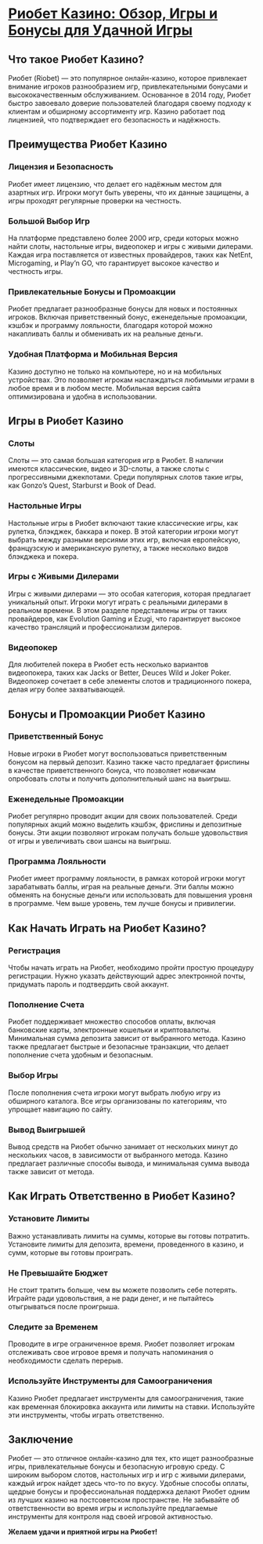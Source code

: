# [Риобет Казино: Обзор, Игры и Бонусы для Удачной Игры](https://brandplay.link/TnjsxFvH)

## Что такое Риобет Казино?

Риобет (Riobet) — это популярное онлайн-казино, которое привлекает внимание игроков разнообразием игр, привлекательными бонусами и высококачественным обслуживанием. Основанное в 2014 году, Риобет быстро завоевало доверие пользователей благодаря своему подходу к клиентам и обширному ассортименту игр. Казино работает под лицензией, что подтверждает его безопасность и надёжность.

## Преимущества Риобет Казино

### Лицензия и Безопасность

Риобет имеет лицензию, что делает его надёжным местом для азартных игр. Игроки могут быть уверены, что их данные защищены, а игры проходят регулярные проверки на честность.

### Большой Выбор Игр

На платформе представлено более 2000 игр, среди которых можно найти слоты, настольные игры, видеопокер и игры с живыми дилерами. Каждая игра поставляется от известных провайдеров, таких как NetEnt, Microgaming, и Play’n GO, что гарантирует высокое качество и честность игры.

### Привлекательные Бонусы и Промоакции

Риобет предлагает разнообразные бонусы для новых и постоянных игроков. Включая приветственный бонус, еженедельные промоакции, кэшбэк и программу лояльности, благодаря которой можно накапливать баллы и обменивать их на реальные деньги.

### Удобная Платформа и Мобильная Версия

Казино доступно не только на компьютере, но и на мобильных устройствах. Это позволяет игрокам наслаждаться любимыми играми в любое время и в любом месте. Мобильная версия сайта оптимизирована и удобна в использовании.

## Игры в Риобет Казино

### Слоты

Слоты — это самая большая категория игр в Риобет. В наличии имеются классические, видео и 3D-слоты, а также слоты с прогрессивными джекпотами. Среди популярных слотов такие игры, как Gonzo’s Quest, Starburst и Book of Dead.

### Настольные Игры

Настольные игры в Риобет включают такие классические игры, как рулетка, блэкджек, баккара и покер. В этой категории игроки могут выбрать между разными версиями этих игр, включая европейскую, французскую и американскую рулетку, а также несколько видов блэкджека и покера.

### Игры с Живыми Дилерами

Игры с живыми дилерами — это особая категория, которая предлагает уникальный опыт. Игроки могут играть с реальными дилерами в реальном времени. В этом разделе представлены игры от таких провайдеров, как Evolution Gaming и Ezugi, что гарантирует высокое качество трансляций и профессионализм дилеров.

### Видеопокер

Для любителей покера в Риобет есть несколько вариантов видеопокера, таких как Jacks or Better, Deuces Wild и Joker Poker. Видеопокер сочетает в себе элементы слотов и традиционного покера, делая игру более захватывающей.

## Бонусы и Промоакции Риобет Казино

### Приветственный Бонус

Новые игроки в Риобет могут воспользоваться приветственным бонусом на первый депозит. Казино также часто предлагает фриспины в качестве приветственного бонуса, что позволяет новичкам опробовать слоты и получить дополнительный шанс на выигрыш.

### Еженедельные Промоакции

Риобет регулярно проводит акции для своих пользователей. Среди популярных акций можно выделить кэшбэк, фриспины и депозитные бонусы. Эти акции позволяют игрокам получать больше удовольствия от игры и увеличивать свои шансы на выигрыш.

### Программа Лояльности

Риобет имеет программу лояльности, в рамках которой игроки могут зарабатывать баллы, играя на реальные деньги. Эти баллы можно обменять на бонусные деньги или использовать для повышения уровня в программе. Чем выше уровень, тем лучше бонусы и привилегии.

## Как Начать Играть на Риобет Казино?

### Регистрация

Чтобы начать играть на Риобет, необходимо пройти простую процедуру регистрации. Нужно указать действующий адрес электронной почты, придумать пароль и подтвердить свой аккаунт.

### Пополнение Счета

Риобет поддерживает множество способов оплаты, включая банковские карты, электронные кошельки и криптовалюты. Минимальная сумма депозита зависит от выбранного метода. Казино также предлагает быстрые и безопасные транзакции, что делает пополнение счета удобным и безопасным.

### Выбор Игры

После пополнения счета игроки могут выбрать любую игру из обширного каталога. Все игры организованы по категориям, что упрощает навигацию по сайту.

### Вывод Выигрышей

Вывод средств на Риобет обычно занимает от нескольких минут до нескольких часов, в зависимости от выбранного метода. Казино предлагает различные способы вывода, и минимальная сумма вывода также зависит от метода.

## Как Играть Ответственно в Риобет Казино?

### Установите Лимиты

Важно устанавливать лимиты на суммы, которые вы готовы потратить. Установите лимиты для депозита, времени, проведенного в казино, и сумм, которые вы готовы проиграть.

### Не Превышайте Бюджет

Не стоит тратить больше, чем вы можете позволить себе потерять. Играйте ради удовольствия, а не ради денег, и не пытайтесь отыгрываться после проигрыша.

### Следите за Временем

Проводите в игре ограниченное время. Риобет позволяет игрокам отслеживать свое игровое время и получать напоминания о необходимости сделать перерыв.

### Используйте Инструменты для Самоограничения

Казино Риобет предлагает инструменты для самоограничения, такие как временная блокировка аккаунта или лимиты на ставки. Используйте эти инструменты, чтобы играть ответственно.

## Заключение

Риобет — это отличное онлайн-казино для тех, кто ищет разнообразные игры, привлекательные бонусы и безопасную игровую среду. С широким выбором слотов, настольных игр и игр с живыми дилерами, каждый игрок найдет здесь что-то по вкусу. Удобные способы оплаты, щедрые бонусы и профессиональная поддержка делают Риобет одним из лучших казино на постсоветском пространстве. Не забывайте об ответственности во время игры и используйте предлагаемые инструменты для контроля над своей игровой активностью.

**Желаем удачи и приятной игры на Риобет!**
